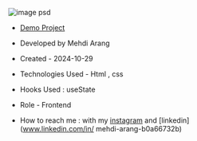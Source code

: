 ![image psd](https://github.com/user-attachments/assets/446c6f15-1002-4364-b354-f5760e0a7099)




- [Demo Project](https://mehdiarang.github.io/p2/)

- Developed by Mehdi Arang

- Created - 2024-10-29

- Technologies Used - Html , css 

- Hooks Used : useState 

- Role - Frontend

- How to reach me : with my [instagram](https://www.instagram.com/arangfront/profilecard/?igsh=MWNyeTUwaDJuYjY4Mw==") and [linkedin](www.linkedin.com/in/
mehdi-arang-b0a66732b)
